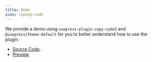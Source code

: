 ```yaml
---
title: Demo
icon: laptop-code
---
```


We provide a demo using `vuepress-plugin-copy-code2` and `@vuepress/theme-default` for you to better understand how to use the plugin.

- [Source Code](https://github.com/vuepress-theme-hope/vuepress-theme-hope/tree/main/demo/copy-code2/).
- [Preview](https://plugin-copy-code2-demo.vuejs.press)
